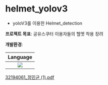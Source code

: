 # helmet_yolov3

* yoloV3를 이용한 Helmet_detection

__프로젝트 목표__: 공유스쿠터 이용자들의 헬멧 착용 장려

__개발환경__:
  
| Language |
|:---:|
|<img src="https://img.shields.io/badge/python-3.9-blue"/>|

[32194061_정민균 (1).pdf](https://github.com/mingun0112/helmet_yolov3/files/8282273/32194061_.1.pdf)

